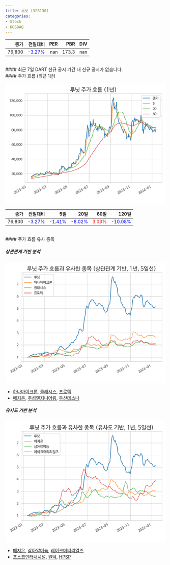 ```yaml
---
title: 루닛 (328130)
categories:
- Stock
- KOSDAQ
---
```


|종가|전일대비|PER|PBR|DIV|
|---:|-------:|--:|--:|--:|
|76,800|<span style="color: blue">-3.27%</span>|nan|173.3|nan|

<!-- more -->

<br>
#### 최근 7일 DART 신규 공시
기간 내 신규 공시가 없습니다.

<br>
#### 주가 흐름 (최근 1년)

![328130](/assets/images/stock/328130.png)

|종가|전일대비|5일|20일|60일|120일|
|---:|-------:|--:|---:|---:|----:|
|76,800|<span style="color: blue">-3.27%</span>|<span style="color: blue">-1.41%</span>|<span style="color: blue">-8.02%</span>|<span style="color: red">3.03%</span>|<span style="color: blue">-10.08%</span>|

<br>
#### 주가 흐름 유사 종목

##### 상관관계 기반 분석

![328130](/assets/images/stock/328130_corr.png)
- [하나마이크론](/067310/), [클래시스](/214150/), [프로텍](/053610/)
- [메지온](/140410/), [주성엔지니어링](/036930/), [두산테스나](/131970/)

##### 유사도 기반 분석

![328130](/assets/images/stock/328130_sim.png)
- [메지온](/140410/), [삼아알미늄](/006110/), [레이크머티리얼즈](/281740/)
- [포스코인터내셔널](/047050/), [원텍](/336570/), [HPSP](/403870/)